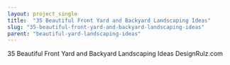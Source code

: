 ```yaml
---
layout: project_single
title:  "35 Beautiful Front Yard and Backyard Landscaping Ideas"
slug: "35-beautiful-front-yard-and-backyard-landscaping-ideas"
parent: "beautiful-yard-landscaping-ideas"
---
```

35 Beautiful Front Yard and Backyard Landscaping Ideas   DesignRulz.com